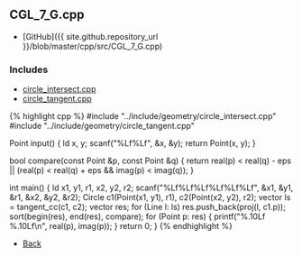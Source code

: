 ## CGL_7_G.cpp

- [GitHub]({{ site.github.repository_url }}/blob/master/cpp/src/CGL_7_G.cpp)

### Includes

- [circle_intersect.cpp](../include/geometry/circle_intersect)
- [circle_tangent.cpp](../include/geometry/circle_tangent)

{% highlight cpp %}
#include "../include/geometry/circle_intersect.cpp"
#include "../include/geometry/circle_tangent.cpp"

Point input() {
  ld x, y;
  scanf("%Lf%Lf", &x, &y);
  return Point(x, y);
}

bool compare(const Point &p, const Point &q) {
  return real(p) < real(q) - eps ||
                   (real(p) < real(q) + eps && imag(p) < imag(q));
}

int main() {
  ld x1, y1, r1, x2, y2, r2;
  scanf("%Lf%Lf%Lf%Lf%Lf%Lf", &x1, &y1, &r1, &x2, &y2, &r2);
  Circle c1(Point(x1, y1), r1), c2(Point(x2, y2), r2);
  vector<Line> ls = tangent_cc(c1, c2);
  vector<Point> res;
  for (Line l: ls) res.push_back(proj(l, c1.p));
  sort(begin(res), end(res), compare);
  for (Point p: res) {
    printf("%.10Lf %.10Lf\n", real(p), imag(p));
  }
  return 0;
}
{% endhighlight %}

- [Back](../..)
